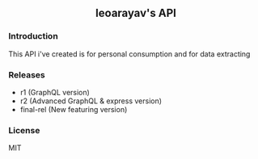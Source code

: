 <div align="center">
  <h2>leoarayav's API</h2>
</div>

### Introduction
This API i've created is for personal consumption and for data extracting

### Releases
- r1 (GraphQL version)
- r2 (Advanced GraphQL & express version)
- final-rel (New featuring version)

### License
MIT
